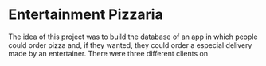 # Entertainment Pizzaria

The idea of this project was to build the database of an app in which people could order pizza and, if they wanted, they could order a especial delivery made by an entertainer.
  There were three different clients on

